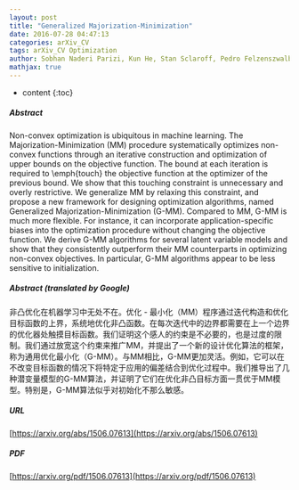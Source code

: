 ```yaml
---
layout: post
title: "Generalized Majorization-Minimization"
date: 2016-07-28 04:47:13
categories: arXiv_CV
tags: arXiv_CV Optimization
author: Sobhan Naderi Parizi, Kun He, Stan Sclaroff, Pedro Felzenszwalb
mathjax: true
---
```


* content
{:toc}

##### Abstract
Non-convex optimization is ubiquitous in machine learning. The Majorization-Minimization (MM) procedure systematically optimizes non-convex functions through an iterative construction and optimization of upper bounds on the objective function. The bound at each iteration is required to \emph{touch} the objective function at the optimizer of the previous bound. We show that this touching constraint is unnecessary and overly restrictive. We generalize MM by relaxing this constraint, and propose a new framework for designing optimization algorithms, named Generalized Majorization-Minimization (G-MM). Compared to MM, G-MM is much more flexible. For instance, it can incorporate application-specific biases into the optimization procedure without changing the objective function. We derive G-MM algorithms for several latent variable models and show that they consistently outperform their MM counterparts in optimizing non-convex objectives. In particular, G-MM algorithms appear to be less sensitive to initialization.

##### Abstract (translated by Google)
非凸优化在机器学习中无处不在。优化 - 最小化（MM）程序通过迭代构造和优化目标函数的上界，系统地优化非凸函数。在每次迭代中的边界都需要在上一个边界的优化器处触摸目标函数。我们证明这个感人的约束是不必要的，也是过度的限制。我们通过放宽这个约束来推广MM，并提出了一个新的设计优化算法的框架，称为通用优化最小化（G-MM）。与MM相比，G-MM更加灵活。例如，它可以在不改变目标函数的情况下将特定于应用的偏差结合到优化过程中。我们推导出了几种潜变量模型的G-MM算法，并证明了它们在优化非凸目标方面一贯优于MM模型。特别是，G-MM算法似乎对初始化不那么敏感。

##### URL
[https://arxiv.org/abs/1506.07613](https://arxiv.org/abs/1506.07613)

##### PDF
[https://arxiv.org/pdf/1506.07613](https://arxiv.org/pdf/1506.07613)

